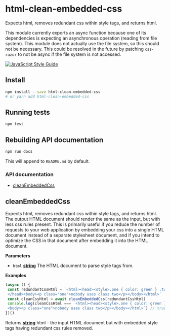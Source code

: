 # html-clean-embedded-css

Expects html, removes redundant css within style tags, and returns html.

This module currently exports an async function because one of its dependencies is expecting an asynchronous operation (reading from file system). This module does not actually use the file system, so this should not be necessary. This could be resolved in the future by patching `css-razor` to not be async if the file system is not accessed.

[![JavaScript Style Guide](https://cdn.rawgit.com/standard/standard/master/badge.svg)](https://github.com/standard/standard)

## Install

```bash
npm install --save html-clean-embedded-css
# or yarn add html-clean-embedded-css
```

## Running tests

```bash
npm test
```

## Rebuilding API documentation

```bash
npm run docs
```

This will append to `README.md` by default.

<!-- Generated by documentation.js. Update this documentation by updating the source code. -->

### API documentation

-   [cleanEmbeddedCss](#cleanembeddedcss)

## cleanEmbeddedCss

Expects html, removes redundant css within style tags, and returns html. The output HTML
document should render the same as the input, but with less css rules present.
This is primarily useful if you reduce the number of requests to your web application by
embedding your css into a single HTML document instead of a separate stylesheet document,
and if you intend to optimize the CSS in that document after embedding it into the HTML document.

**Parameters**

-   `html` **[string](https://developer.mozilla.org/en-US/docs/Web/JavaScript/Reference/Global_Objects/String)** The HTML document to parse style tags from.

**Examples**

```javascript
(async () {
 const redundantCssHtml = `<html><head><style>.one { color: green } .two { color: red }</style>
 </head><body><p class="one">nobody uses class two</p></body></html>`
 const cleanCssHtml = await cleanEmbeddedCss(redundantCssHtml)
 console.log(cleanCssHtml === `<html><head><style>.one { color: green }</style></head>
 <body><p class="one">nobody uses class two</p></body></html>`) // true
})()
```

Returns **[string](https://developer.mozilla.org/en-US/docs/Web/JavaScript/Reference/Global_Objects/String)** html - the input HTML document but with embedded style tags having
redundant css rules removed.

